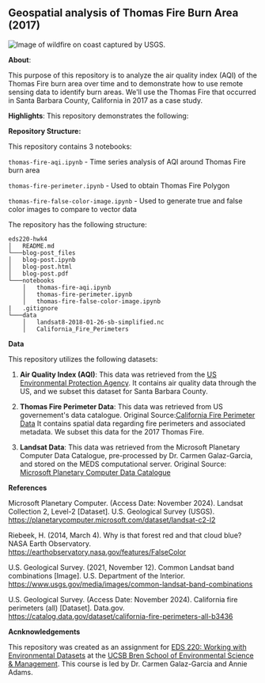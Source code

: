 ## Geospatial analysis of Thomas Fire Burn Area (2017)

![Image of wildfire on coast captured by USGS.](https://images.unsplash.com/photo-1722083854858-79fb7ea85380?q=80&w=2680&auto=format&fit=crop&ixlib=rb-4.0.3&ixid=M3wxMjA3fDB8MHxwaG90by1wYWdlfHx8fGVufDB8fHx8fA%3D%3D)


**About**: 

This purpose of this repository is to analyze the air quality index (AQI) of the Thomas Fire burn area over time and to demonstrate how to use remote sensing data to identify burn areas. We'll use the Thomas Fire that occurred in Santa Barbara County, California in 2017 as a case study.

**Highlights**:
This repository demonstrates the following:

**Repository Structure:**

This repository contains 3 notebooks: 

`thomas-fire-aqi.ipynb` - Time series analysis of AQI around Thomas Fire burn area

`thomas-fire-perimeter.ipynb` - Used to obtain Thomas Fire Polygon 

`thomas-fire-false-color-image.ipynb` - Used to generate true and false color images to compare to vector data

The repository has the following structure:

```
eds220-hwk4
│   README.md
└───blog-post_files
│   blog-post.ipynb
│   blog-post.html
│   blog-post.pdf
└───notebooks
    │   thomas-fire-aqi.ipynb 
    │   thomas-fire-perimeter.ipynb 
    │   thomas-fire-false-color-image.ipynb
|   .gitignore
└───data
    │   landsat8-2018-01-26-sb-simplified.nc
    │   California_Fire_Perimeters
```

**Data**

This repository utilizes the following datasets:

1) **Air Quality Index (AQI)**: This data was retrieved from the [US Environmental Protection Agency](https://www.epa.gov). It contains air quality data through the US, and we subset this dataset for Santa Barbara County.

2) **Thomas Fire Perimeter Data**: This data was retrieved from US governement's data catalogue. Original Source:[California Fire Perimeter Data](https://catalog.data.gov/dataset/california-fire-perimeters-all-b3436) It contains spatial data regarding fire perimeters and associated metadata. We subset this data for the 2017 Thomas Fire.

3) **Landsat Data**: This data was retrieved from the Microsoft Planetary Computer Data Catalogue, pre-processed by Dr. Carmen Galaz-Garcia, and stored on the MEDS computational server.  Original Source: [Microsoft Planetary Computer Data Catalogue](https://planetarycomputer.microsoft.com/dataset/landsat-c2-l2)


**References**

Microsoft Planetary Computer. (Access Date: November 2024). Landsat Collection 2, Level-2 [Dataset]. U.S. Geological Survey (USGS). https://planetarycomputer.microsoft.com/dataset/landsat-c2-l2

Riebeek, H. (2014, March 4). Why is that forest red and that cloud blue? NASA Earth Observatory. https://earthobservatory.nasa.gov/features/FalseColor

U.S. Geological Survey. (2021, November 12). Common Landsat band combinations [Image]. U.S. Department of the Interior. https://www.usgs.gov/media/images/common-landsat-band-combinations

U.S. Geological Survey. (Access Date: November 2024). California fire perimeters (all) [Dataset]. Data.gov. https://catalog.data.gov/dataset/california-fire-perimeters-all-b3436


**Acnknowledgements**

This repository was created as an assignment for [EDS 220: Working with Environmental Datasets](https://meds-eds-220.github.io/MEDS-eds-220-course/) at the [UCSB Bren School of Environmental Science & Management](https://bren.ucsb.edu/). This course is led by Dr. Carmen Galaz-Garcia and Annie Adams. 
